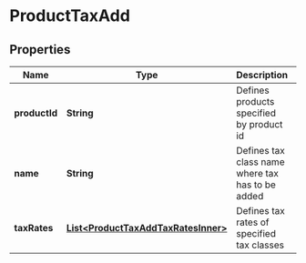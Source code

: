

# ProductTaxAdd

## Properties

Name | Type | Description | Notes
------------ | ------------- | ------------- | -------------
**productId** | **String** | Defines products specified by product id |  [optional]
**name** | **String** | Defines tax class name where tax has to be added | 
**taxRates** | [**List&lt;ProductTaxAddTaxRatesInner&gt;**](ProductTaxAddTaxRatesInner.md) | Defines tax rates of specified tax classes | 




